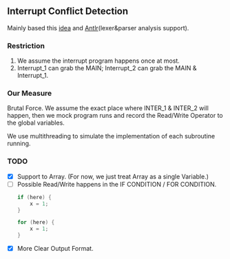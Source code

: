 ## Interrupt Conflict Detection

Mainly based this [idea](http://www.jos.org.cn/ch/reader/create_pdf.aspx?file_no=4980&journal_id=jos)
and [Antlr](https://github.com/antlr)(lexer&parser analysis support).

### Restriction

1. We assume the interrupt program happens once at most.
2. Interrupt_1 can grab the MAIN; Interrupt_2 can grab the MAIN & Interrupt_1.

### Our Measure

Brutal Force. We assume the exact place where INTER_1 & INTER_2
will happen, then we mock program runs and record
the Read/Write Operator to the global variables.

We use multithreading to simulate the implementation of each subroutine running.

### TODO
- [x] Support to Array. (For now, we just treat Array as a single Variable.)
- [ ] Possible Read/Write happens in the IF CONDITION / FOR CONDITION.
   ```c
   if (here) {
       x = 1;   
   }
   
   for (here) {
       x = 1;
   }
   ```
- [x] More Clear Output Format.
